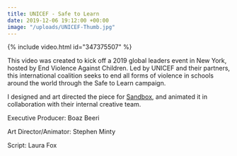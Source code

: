 ```yaml
---
title: UNICEF - Safe to Learn
date: 2019-12-06 19:12:00 +00:00
image: "/uploads/UNICEF-Thumb.jpg"
---
```


{% include video.html id="347375507" %}

This video was created to kick off a 2019 global leaders event in New York, hosted by End Violence Against Children. Led by UNICEF and their partners, this international coalition seeks to end all forms of violence in schools around the world through the Safe to Learn campaign.

I designed and art directed the piece for [Sandbox](https://www.sandboxinc.ca/), and animated it in collaboration with their internal creative team.

Executive Producer: Boaz Beeri

Art Director/Animator: Stephen Minty

Script: Laura Fox